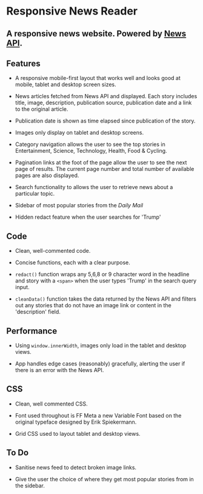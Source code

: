 # Responsive News Reader

## A responsive news website. Powered by [News API](https://newsapi.org/).

## Features

- A responsive mobile-first layout that works well and looks good at mobile, tablet and desktop screen sizes.

- News articles fetched from News API and displayed. Each story includes title, image, description, publication source, publication date and a link to the original article.

- Publication date is shown as time elapsed since publication of the story.

- Images only display on tablet and desktop screens.

- Category navigation allows the user to see the top stories in Entertainment, Science, Technology, Health, Food & Cycling.

- Pagination links at the foot of the page allow the user to see the next page of results. The current page number and total number of available pages are also displayed.

- Search functionality to allows the user to retrieve news about a particular topic.

- Sidebar of most popular stories from the _Daily Mail_

- Hidden redact feature when the user searches for 'Trump'

## Code

- Clean, well-commented code.

- Concise functions, each with a clear purpose.

- `redact()` function wraps any 5,6,8 or 9 character word in the headline and story with a `<span>` when the user types 'Trump' in the search query input.

- `cleanData()` function takes the data returned by the News API and filters out any stories that do not have an image link or content in the 'description' field.

## Performance

- Using `window.innerWidth`, images only load in the tablet and desktop views.

- App handles edge cases (reasonably) gracefully, alerting the user if there is an error with the News API.

## CSS

- Clean, well commented CSS.

- Font used throughout is FF Meta a new Variable Font based on the original typeface designed by Erik Spiekermann.

- Grid CSS used to layout tablet and desktop views.

## To Do

- Sanitise news feed to detect broken image links.

- Give the user the choice of where they get most popular stories from in the sidebar.
